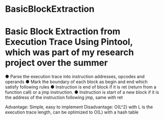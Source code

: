 # BasicBlockExtraction
# Basic Block Extraction from Execution Trace Using Pintool, which was part of my research project over the summer
● Parse the execution trace into instruction addresses,
opcodes and operands
● Mark the boundary of each block as begin and end which
satisfy following rules
● Instruction is end of block if it is ret (return from a function
call) or a jmp instruction.
● Instruction is start of a new block if it is the address of the
instruction following jmp, same with ret

Advantage: Simple, easy to implement
Disadvantage: O(L^2) with L is the execution trace length, can be optimized to O(L) with a hash table

